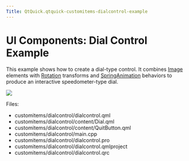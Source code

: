 ```yaml
---
Title: QtQuick.qtquick-customitems-dialcontrol-example
---
```

        
UI Components: Dial Control Example
===================================

<span class="subtitle"></span>
<span id="details"></span>
This example shows how to create a dial-type control. It combines [Image](https://developer.ubuntu.comapps/qml/sdk-15.04.6/QtQuick.imageelements/#image) elements with [Rotation](../QtQuick.Rotation.md) transforms and [SpringAnimation](../QtQuick.SpringAnimation.md) behaviors to produce an interactive speedometer-type dial.

![](https://developer.ubuntu.com/static/devportal_uploaded/a36d1cef-f63d-460f-bb0f-cef842d20a59-api/apps/qml/sdk-15.04.6/qtquick-customitems-dialcontrol-example/images/qml-dialcontrol-example.png)

Files:

-   customitems/dialcontrol/dialcontrol.qml
-   customitems/dialcontrol/content/Dial.qml
-   customitems/dialcontrol/content/QuitButton.qml
-   customitems/dialcontrol/main.cpp
-   customitems/dialcontrol/dialcontrol.pro
-   customitems/dialcontrol/dialcontrol.qmlproject
-   customitems/dialcontrol/dialcontrol.qrc


